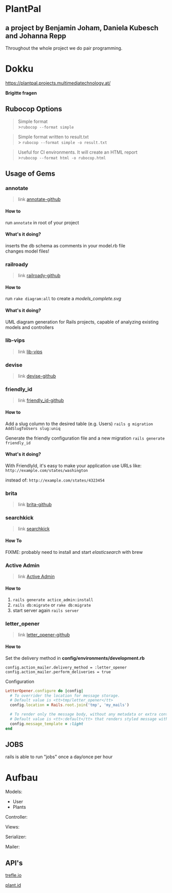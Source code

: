 # PlantPal
## a project by Benjamin Joham, Daniela Kubesch and Johanna Repp

Throughout the whole project we do pair programming.

# Dokku
https://plantpal.projects.multimediatechnology.at/

**Brigitte fragen**

## Rubocop Options

> Simple format <br> >`rubocop --format simple`

> Simple format written to result.txt <br> > `rubocop --format simple -o result.txt`

> Useful for CI environments. It will create an HTML report <br> >`rubocop --format html -o rubocop.html`

## Usage of Gems

### annotate

> link [annotate-github](github.com/ctran/annotate_models)

#### How to

run `annotate` in root of your project

#### What's it doing?

inserts the db schema as comments in your model.rb file <br>
changes model files!

### railroady

> link [railroady-github](github.com/preston/railroady)

#### How to

run `rake diagram:all` to create a _models_complete.svg_

#### What's it doing?

UML diagram generation for Rails projects, capable of analyzing existing models and controllers

<!-- TODO: Potentielle Alternative zu rmagick -->

### lib-vips

> link [lib-vips](https://github.com/libvips/ruby-vips)

### devise

> link [devise-github](https://github.com/plataformatec/devise)

### friendly_id

> link [friendly_id-github](https://github.com/norman/friendly_id)

#### How to

Add a slug column to the desired table (e.g. Users)
`rails g migration AddSlugToUsers slug:uniq`

Generate the friendly configuration file and a new migration
`rails generate friendly_id`

#### What's it doing?

With FriendlyId, it's easy to make your application use URLs like:
`http://example.com/states/washington`

instead of:
`http://example.com/states/4323454`

### brita

> link [brita-github](https://github.com/procore/sift)

### searchkick

> link [searchkick](https://github.com/ankane/searchkick)

#### How To

FIXME: probably need to install and start _elasticsearch_ with brew

### Active Admin

> link [Active Admin](https://activeadmin.info/documentation.html)

#### How to

1. `rails generate actice_admin:install`
2. `rails db:migrate` or `rake db:migrate`
3. start server again `rails server`

### letter_opener

> link [letter_opener-github](https://github.com/ryanb/letter_opener)

#### How to

Set the delivery method in **config/environments/development.rb**

`config.action_mailer.delivery_method = :letter_opener`
`config.action_mailer.perform_deliveries = true`

Configuration

```Ruby
LetterOpener.configure do |config|
  # To overrider the location for message storage.
  # Default value is <tt>tmp/letter_opener</tt>
  config.location = Rails.root.join('tmp', 'my_mails')

  # To render only the message body, without any metadata or extra containers or styling.
  # Default value is <tt>:default</tt> that renders styled message with showing useful metadata.
  config.message_template = :light
end
```

## JOBS

rails is able to run "jobs" once a day/once per hour

# Aufbau

Models:

- User
- Plants

Controller:

Views:

Serializer:

Mailer:

## API's

[trefle.io](https://trefle.io/reference)

[plant.id](https://plant.id/api)

